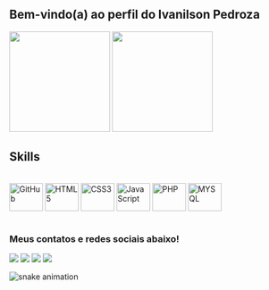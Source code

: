 <link rel="stylesheet" href="https://cdn.jsdelivr.net/gh/devicons/devicon@v2.15.1/devicon.min.css"/>
  
## Bem-vindo(a) ao perfil do Ivanilson Pedroza


<div>
    <a href="https://github.com/IvanilsonPedroza"></a>
    <img height = "180cm" src = "https://github-readme-stats.vercel.app/api/?username=IvanilsonPedroza&show_icons=true&title_color=fff&icon_color=79ff97&text_color=9f9f9f&bg_color=151515"/>
    <img height = "180cm" src = "https://github-readme-stats.vercel.app/api/top-langs/?username=IvanilsonPedroza&layout=compact&title_color=fff&icon_color=79ff97&text_color=9f9f9f&bg_color=151515"/>
</div>

## Skills
<div style="display: inline_block"><br>
     <img align="center" alt="GitHub" height="50" width="60" src="https://cdn.jsdelivr.net/gh/devicons/devicon/icons/github/github-original.svg"/>
     <img align="center" alt="HTML5" height="50" width="60" src="https://cdn.jsdelivr.net/gh/devicons/devicon/icons/html5/html5-original.svg"/>
     <img align="center" alt="CSS3" height="50" width="60" src="https://cdn.jsdelivr.net/gh/devicons/devicon/icons/css3/css3-original.svg"/>
     <img align="center" alt="JavaScript" height="50" width="60" src="https://cdn.jsdelivr.net/gh/devicons/devicon/icons/javascript/javascript-original.svg"/>
     <img align="center" alt="PHP" height="50" width="60" src="https://cdn.jsdelivr.net/gh/devicons/devicon/icons/php/php-original.svg"/>
     <img align="center" alt="MYSQL" height="50" width="60" src="https://cdn.jsdelivr.net/gh/devicons/devicon/icons/mysql/mysql-original.svg"/>
</div>
<br>

### Meus contatos e redes sociais abaixo!
<div>
  <a href="https://www.instagram.com/ivanteclass/" target="_blank"><img src="https://img.shields.io/badge/-Instagram-%23333?style=for-the-badge&logo=instagram&logoColor=white" target="_blank"/></a>
  <a href="https://wa.me/5585994143655" target="_blank"><img src="https://img.shields.io/badge/-WhatsApp-%23333?style=for-the-badge&logo=whatsapp&logoColor=white" target="_blank"/></a>
  <a href="#" target="_blank"><img src="https://img.shields.io/badge/-Gmail-%23333?style=for-the-badge&logo=gmail&logoColor=white" target="_blank"/></a>
  <a href="https://www.linkedin.com/in/ivanilson-pedroza-b93b911b0/" target="_blank"><img src="https://img.shields.io/badge/-LinkedIn-%23333?style=for-the-badge&logo=linkedin&logoColor=white" target="_blank"/></a>
  
  ![snake animation](https://github.com/IvanilsonPedroza/IvanilsonPedroza/blob//output/github-contribution-grid-snake.svg)
  
</div>
